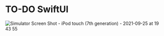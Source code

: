# TO-DO SwiftUI

![Simulator Screen Shot - iPod touch (7th generation) - 2021-09-25 at 19 43 55](https://user-images.githubusercontent.com/18270238/134774572-58645f36-be19-440c-8180-cef111c25096.png)
